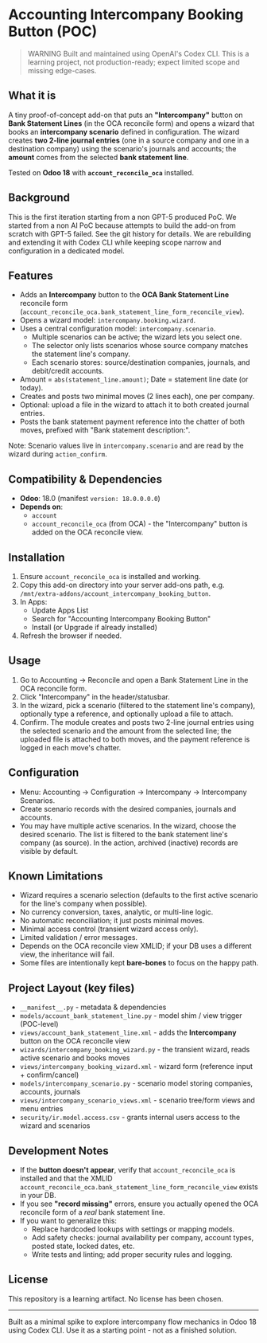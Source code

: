 # Accounting Intercompany Booking Button (POC)

> WARNING
> Built and maintained using OpenAI's Codex CLI. This is a learning project, not production-ready; expect limited scope and missing edge-cases.

## What it is

A tiny proof-of-concept add-on that puts an **"Intercompany"** button on **Bank Statement Lines** (in the OCA reconcile form) and opens a wizard that books an **intercompany scenario** defined in configuration. The wizard creates **two 2-line journal entries** (one in a source company and one in a destination company) using the scenario's journals and accounts; the **amount** comes from the selected **bank statement line**.

Tested on **Odoo 18** with **`account_reconcile_oca`** installed.

## Background

This is the first iteration starting from a non GPT-5 produced PoC. We started from a non AI PoC because attempts to build the add-on from scratch with GPT-5 failed. See the git history for details. We are rebuilding and extending it with Codex CLI while keeping scope narrow and configuration in a dedicated model.

## Features

- Adds an **Intercompany** button to the **OCA Bank Statement Line** reconcile form (`account_reconcile_oca.bank_statement_line_form_reconcile_view`).
- Opens a wizard model: `intercompany.booking.wizard`.
- Uses a central configuration model: `intercompany.scenario`.
  - Multiple scenarios can be active; the wizard lets you select one.
  - The selector only lists scenarios whose source company matches the statement line's company.
  - Each scenario stores: source/destination companies, journals, and debit/credit accounts.
- Amount = `abs(statement_line.amount)`; Date = statement line date (or today).
- Creates and posts two minimal moves (2 lines each), one per company.
- Optional: upload a file in the wizard to attach it to both created journal entries.
- Posts the bank statement payment reference into the chatter of both moves, prefixed with "Bank statement description:".

Note: Scenario values live in `intercompany.scenario` and are read by the wizard during `action_confirm`.

## Compatibility & Dependencies

- **Odoo**: 18.0 (manifest `version: 18.0.0.0.0`)
- **Depends on**:
  - `account`
  - `account_reconcile_oca` (from OCA) - the "Intercompany" button is added on the OCA reconcile view.

## Installation

1. Ensure `account_reconcile_oca` is installed and working.
2. Copy this add-on directory into your server add-ons path, e.g. `/mnt/extra-addons/account_intercompany_booking_button`.
3. In Apps:
   - Update Apps List
   - Search for "Accounting Intercompany Booking Button"
   - Install (or Upgrade if already installed)
4. Refresh the browser if needed.

## Usage

1. Go to Accounting -> Reconcile and open a Bank Statement Line in the OCA reconcile form.
2. Click "Intercompany" in the header/statusbar.
3. In the wizard, pick a scenario (filtered to the statement line's company), optionally type a reference, and optionally upload a file to attach.
4. Confirm. The module creates and posts two 2-line journal entries using the selected scenario and the amount from the selected line; the uploaded file is attached to both moves, and the payment reference is logged in each move's chatter.

## Configuration

- Menu: Accounting -> Configuration -> Intercompany -> Intercompany Scenarios.
- Create scenario records with the desired companies, journals and accounts.
- You may have multiple active scenarios. In the wizard, choose the desired scenario. The list is filtered to the bank statement line's company (as source).
  In the action, archived (inactive) records are visible by default.

## Known Limitations

- Wizard requires a scenario selection (defaults to the first active scenario for the line's company when possible).
- No currency conversion, taxes, analytic, or multi-line logic.
- No automatic reconciliation; it just posts minimal moves.
- Minimal access control (transient wizard access only).
- Limited validation / error messages.
- Depends on the OCA reconcile view XMLID; if your DB uses a different view, the inheritance will fail.
- Some files are intentionally kept **bare-bones** to focus on the happy path.

## Project Layout (key files)

- `__manifest__.py` - metadata & dependencies  
- `models/account_bank_statement_line.py` - model shim / view trigger (POC-level)  
- `views/account_bank_statement_line.xml` - adds the **Intercompany** button on the OCA reconcile view  
- `wizards/intercompany_booking_wizard.py` - the transient wizard, reads active scenario and books moves  
- `views/intercompany_booking_wizard.xml` - wizard form (reference input + confirm/cancel)  
- `models/intercompany_scenario.py` - scenario model storing companies, accounts, journals  
- `views/intercompany_scenario_views.xml` - scenario tree/form views and menu entries  
- `security/ir.model.access.csv` - grants internal users access to the wizard and scenarios

## Development Notes

- If the **button doesn't appear**, verify that `account_reconcile_oca` is installed and that the XMLID
  `account_reconcile_oca.bank_statement_line_form_reconcile_view` exists in your DB.
- If you see **"record missing"** errors, ensure you actually opened the OCA reconcile form of a *real* bank statement line.
- If you want to generalize this:
  - Replace hardcoded lookups with settings or mapping models.
  - Add safety checks: journal availability per company, account types, posted state, locked dates, etc.
  - Write tests and linting; add proper security rules and logging.

## License

This repository is a learning artifact. No license has been chosen.

---

Built as a minimal spike to explore intercompany flow mechanics in Odoo 18 using Codex CLI. Use it as a starting point - not as a finished solution.
